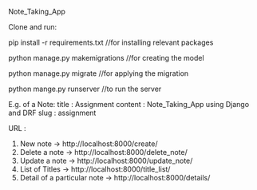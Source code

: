 Note_Taking_App

Clone and run:

pip install -r requirements.txt    //for installing relevant packages

python manage.py makemigrations   //for creating the model

python manage.py migrate         //for applying the migration

python mange.py runserver       //to run the server


E.g. of a Note: 
title : Assignment
content : Note_Taking_App using Django and DRF
slug : assignment

URL :
1. New note -> http://localhost:8000/create/ 
2. Delete a note -> http://localhost:8000/delete_note/<slug>
3. Update a note -> http://localhost:8000/update_note/<slug>
4. List of Titles -> http://localhost:8000/title_list/
5. Detail of a particular note -> http://localhost:8000/details/<slug>







  



